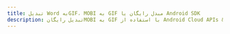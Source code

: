 ---title: تبدیل Word بهGIF، MOBI به GIF مبدل رایگان یا Android SDKdescription: تبدیل رایگانMOBI به GIF با استفاده از Android Cloud APIs & SDK. همچنین اسناد Microsoft Word و OpenOffice را در Cloud ایجاد، ویرایش و رندر کنید.---